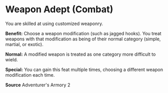 ﻿---
cssclass: [feats]

---
# Weapon Adept (Combat)

You are skilled at using customized weaponry.

**Benefit:** Choose a weapon modification (such as jagged hooks). You treat weapons with that modification as being of their normal category (simple, martial, or exotic).

**Normal:** A modified weapon is treated as one category more difficult to wield.

**Special:** You can gain this feat multiple times, choosing a different weapon modification each time.

**Source** Adventurer's Armory 2